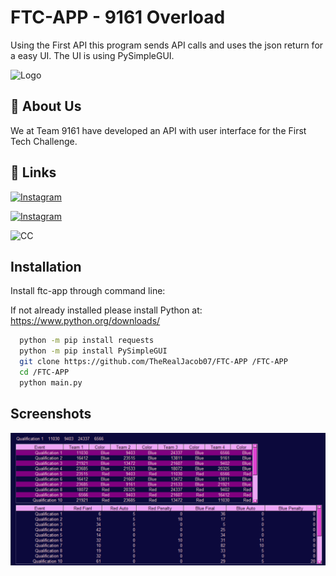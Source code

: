 
# FTC-APP - 9161 Overload

Using the First API this program sends API calls and uses the json return for a easy UI. The UI is using PySimpleGUI.



![Logo]([https://github.com/TheRealJacob07/FTC-APP/blob/main/Images/Overload.png])


## 🚀 About Us
We at Team 9161 have developed an API with user interface for the First Tech Challenge.
## 🔗 Links
[![Instagram](https://img.shields.io/badge/Instagram-E4405F?style=for-the-badge&logo=instagram&logoColor=white)](www.instagram.com/ftcoverload9161)

[![Instagram](https://img.shields.io/badge/Python-3776AB?style=for-the-badge&logo=python&logoColor=white)](https://www.python.org/downloads/)

![CC](https://licensebuttons.net/l/by-nc-sa/3.0/88x31.png)




## Installation

Install ftc-app through command line:

If not already installed please install Python at: https://www.python.org/downloads/

```bash
  python -m pip install requests
  python -m pip install PySimpleGUI
  git clone https://github.com/TheRealJacob07/FTC-APP /FTC-APP
  cd /FTC-APP
  python main.py
```

## Screenshots

![App Screenshot](https://github.com/TheRealJacob07/FTC-APP/blob/main/Images/Screenshot.png)

